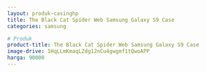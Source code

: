 ```yaml
---
layout: produk-casinghp
title: The Black Cat Spider Web Samsung Galaxy S9 Case
categories: samsung

# Produk
product-title: The Black Cat Spider Web Samsung Galaxy S9 Case
image-drive: 1HqLLmKmaqLZdg12nCu4gwgmf1tQwoAPP
harga: 90000
---
```

